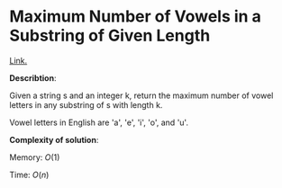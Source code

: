 # Maximum Number of Vowels in a Substring of Given Length
[Link.](https://leetcode.com/problems/maximum-number-of-vowels-in-a-substring-of-given-length/description/)

**Describtion**:

Given a string s and an integer k, return the maximum number of vowel letters in any substring of s with length k.

Vowel letters in English are 'a', 'e', 'i', 'o', and 'u'.

**Complexity of solution**:

Memory: *O*(1)

Time: *O*(*n*)